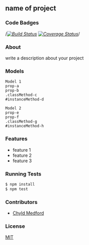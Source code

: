 ## name of project
### Code Badges
/*[![Build Status](https://travis-ci.org/bchiatt/road-trip.svg)](https://travis-ci.org/bchiatt/road-trip)
[![Coverage Status](https://coveralls.io/repos/bchiatt/rehab-schedule/badge.png)](https://coveralls.io/r/bchiatt/rehab-schedule)*/

### About
write a description about your project

### Models
```
Model 1
prop-a
prop-b
.classMethod-c
#instanceMethod-d
```

```
Model 2
prop-e
prop-f
.classMethod-g
#instanceMethod-h
```

### Features
- feature 1
- feature 2
- feature 3

### Running Tests
```bash
$ npm install
$ npm test
```

### Contributors
- [Chyld Medford](https://github.com/chyld)

### License
[MIT](LICENSE)

